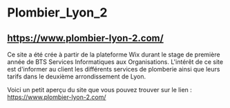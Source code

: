 # Plombier_Lyon_2 #

## https://www.plombier-lyon-2.com/ ##

Ce site a été crée à partir de la plateforme Wix durant le stage de première année de BTS Services Informatiques aux Organisations. L'intérêt de ce site est d'informer au client les différents services de plomberie ainsi que leurs tarifs dans le deuxième arrondissement de Lyon.

Voici un petit aperçu du site que vous pouvez trouver sur le lien : https://www.plombier-lyon-2.com/

